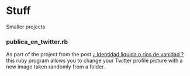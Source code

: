 # Stuff
Smaller projects

### publica_en_twitter.rb
As part of the project from the post [¿ Identidad liquida o ríos de vanidad ?](https://roberdam.com/riosdevanidad.html) this ruby program allows you to change your Twitter profile picture with a new image taken randomly from a folder.

